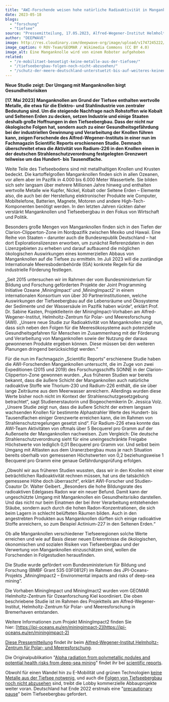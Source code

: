 ```yaml
---
title: "AWI-Forschende weisen hohe natürliche Radioaktivität in Manganknollen nach"
date: 2023-05-18
blogs: 
  - "forschung"
  - "tiefsee"
source: "Pressemitteilung, 17.05.2023, Alfred-Wegener-Institut Helmholtz-Zentrum für Polar- und Meeresforschung"
author: "DEEPWAVE"
image: http://res.cloudinary.com/deepwave-org/image/upload/v1747245222/deepwave.org/2019-04-05_22-59-41_Sonne_SO268-2_099ROV14_OnlyLogo_klein_original1-scaled.jpg
image_caption: © ROV-Team/GEOMAR / Wikimedia Commons (CC BY 4.0)
image_alt: Eine Manganknolle wird von einem Roboter aufgehoben
related: 
  - "/e-mobilitaet-benoetigt-keine-metalle-aus-der-tiefsee/"
  - "/tiefseebergbau-folgen-noch-nicht-abzusehen/"
  - "/schutz-der-meere-deutschland-unterstuetzt-bis-auf-weiteres-keinen-tiefseebergbau/"
---
```


**Neue Studie zeigt: Der Umgang mit Manganknollen birgt Gesundheitsrisiken**

**\[17. Mai 2023\]** **Manganknollen am Grund der Tiefsee enthalten wertvolle Metalle, die etwa für die Elektro- und Stahlindustrie von zentraler Bedeutung sind. Um die steigende Nachfrage nach Rohstoffen wie Kobalt und Seltenen Erden zu decken, setzen Industrie und einige Staaten deshalb große Hoffnungen in den Tiefseebergbau. Dass der nicht nur ökologische Folgen hat, sondern auch zu einer Gesundheitsgefährdung bei der industriellen Gewinnung und Verarbeitung der Knollen führen kann, zeigen Forschende des Alfred-Wegener-Instituts in einer nun im Fachmagazin Scientific Reports erschienenen Studie. Demnach überschreitet etwa die Aktivität von Radium-226 in den Knollen einen in der deutschen Strahlenschutzverordnung festgelegten Grenzwert teilweise um das Hundert- bis Tausendfache.**

Weite Teile des Tiefseebodens sind mit metallhaltigen Knollen und Krusten bedeckt. Die kartoffelgroßen Manganknollen finden sich in allen Ozeanen, vor allem aber im Pazifik in 4.000 bis 6.000 Meter Wassertiefe. Sie bilden sich sehr langsam über mehrere Millionen Jahre hinweg und enthalten wertvolle Metalle wie Kupfer, Nickel, Kobalt oder Seltene Erden – Elemente also, die auch bei der Herstellung elektronischer Produkte wie Computer, Mobiltelefone, Batterien, Magnete, Motoren und andere High-Tech-Komponenten benötigt werden. In den letzten Jahren rückten daher verstärkt Manganknollen und Tiefseebergbau in den Fokus von Wirtschaft und Politik.

Besonders große Mengen von Manganknollen finden sich in den Tiefen der Clarion-Clipperton-Zone im Nordpazifik zwischen Mexiko und Hawaii. Eine Reihe von Staaten – darunter auch die Bundesrepublik Deutschland – hat dort Explorationslizenzen erworben, um zunächst Referenzdaten in den Lizenzgebieten zu erheben und darauf aufbauend die möglichen ökologischen Auswirkungen eines kommerziellen Abbaus von Manganknollen auf die Tiefsee zu ermitteln. Im Juli 2023 will die zuständige Internationale Meeresbodenbehörde (ISA) konkrete Regeln für die industrielle Förderung festlegen.

„Seit 2015 untersuchen wir im Rahmen der vom Bundesministerium für Bildung und Forschung geförderten Projekte der Joint Programming Initiative Ozeane ,MiningImpact‘ und ,MiningImpact2‘ in einem internationalen Konsortium von über 30 Partnerinstitutionen, welche Auswirkungen der Tiefseebergbau auf die Lebensräume und Ökosysteme der Sedimente und der Wassersäule im Pazifik haben würde“, erklärt Prof. Dr. Sabine Kasten, Projektleiterin der MiningImpact-Vorhaben am Alfred-Wegener-Institut, Helmholtz-Zentrum für Polar- und Meeresforschung (AWI). „Unsere neue Studie zur Radioaktivität von Manganknollen zeigt nun, dass sich neben den Folgen für die Meeresökosysteme auch potenzielle Gesundheitsgefahren für Menschen im Zusammenhang mit der Förderung und Verarbeitung von Manganknollen sowie der Nutzung der daraus gewonnenen Produkte ergeben können. Diese müssen bei den weiteren Planungen dringend berücksichtigt werden.“

Für die nun im Fachmagazin „Scientific Reports“ erschienene Studie haben die AWI-Forschenden Manganknollen untersucht, die im Zuge von zwei Expeditionen (2015 und 2019) des Forschungsschiffs SONNE in der Clarion-Clipperton-Zone gewonnen wurden. „Aus früheren Studien war bereits bekannt, dass die äußere Schicht der Manganknollen auch natürliche radioaktive Stoffe wie Thorium-230 und Radium-226 enthält, die sie über lange Zeiträume aus dem Meerwasser anreichern. Allerdings wurden diese Werte bisher noch nicht im Kontext der Strahlenschutzgesetzgebung betrachtet“, sagt Studienerstautorin und Biogeochemikerin Dr. Jessica Volz. „Unsere Studie zeigt nun, dass die äußere Schicht der extrem langsam wachsenden Knollen für bestimmte Alphastrahler Werte des Hundert- bis Tausendfachen einiger Grenzwerte erreichen kann, die im Rahmen von Strahlenschutzregelungen gesetzt sind“. Für Radium-226 etwa konnte das AWI-Team Aktivitäten von oftmals über 5 Becquerel pro Gramm auf der Außenseite der Manganknollen nachweisen. Zum Vergleich: Die deutsche Strahlenschutzverordnung sieht für eine uneingeschränkte Freigabe Höchstwerte von lediglich 0,01 Becquerel pro Gramm vor. Und selbst beim Umgang mit Altlasten aus dem Uranerzbergbau muss je nach Situation bereits oberhalb von gemessenen Höchstwerten von 0,2 beziehungsweise 1 Becquerel pro Gramm eine genaue Gefährdungsprüfung erfolgen.

„Obwohl wir aus früheren Studien wussten, dass wir in den Knollen mit einer beträchtlichen Radioaktivität rechnen müssen, hat uns die tatsächlich gemessene Höhe doch überrascht“, erklärt AWI-Forscher und Studien-Coautor Dr. Walter Geibert. „Besonders die hohe Bildungsrate des radioaktiven Edelgases Radon war ein neuer Befund. Damit kann der ungeschützte Umgang mit Manganknollen ein Gesundheitsrisiko darstellen. Und das nicht nur beim Einatmen der bei ihrer Verarbeitung entstehenden Stäube, sondern auch durch die hohen Radon-Konzentrationen, die sich beim Lagern in schlecht belüfteten Räumen bilden. Auch in den angestrebten Produkten aus Manganknollen dürften sich einige radioaktive Stoffe anreichern, so zum Beispiel Actinium-227 in den Seltenen Erden.“

Ob alle Manganknollen verschiedener Tiefseeregionen solche Werte erreichen und wie auf Basis dieser neuen Erkenntnisse die ökologischen, ökonomischen und sozialen Risiken von Tiefseebergbau und der Verwertung von Manganknollen einzuschätzen sind, wollen die Forschenden in Folgestudien herausfinden.

Die Studie wurde gefördert vom Bundesministerium für Bildung und Forschung (BMBF Grant 535 03F0812F) im Rahmen des JPI-Oceans-Projekts „MiningImpact2 – Environmental impacts and risks of deep-sea mining”.

Die Vorhaben MiningImpact und MiningImact2 wurden vom GEOMAR Helmholtz-Zentrum für Ozeanforschung Kiel koordiniert. Die oben beschriebene Studie ist im Rahmen des Projektteils am Alfred-Wegener-Institut, Helmholtz-Zentrum für Polar- und Meeresforschung in Bremerhaven entstanden.

Weitere Informationen zum Projekt MiningImpact2 finden Sie hier: [https://jpi-oceans.eu/en/miningimpact-2](https://jpi-oceans.eu/en/miningimpact-2)

[Diese Pressemitteilung](https://www.awi.de/ueber-uns/service/presse/presse-detailansicht/awi-forschende-weisen-hohe-natuerliche-radioaktivitaet-in-manganknollen-nach.html) findet ihr beim [Alfred-Wegener-Institut Helmholtz-Zentrum für Polar- und Meeresforschung](https://www.awi.de/).

Die Originalpublikation "[Alpha radiation from polymetallic nodules and potential health risks from deep-sea mining](https://www.nature.com/articles/s41598-023-33971-w)" findet ihr bei [scientific reports](https://www.nature.com/srep/).

Obwohl für einen Wandel hin zu E-Mobilität und grünen Technologien [keine Metalle aus der Tiefsee notwenig](https://www.deepwave.org/e-mobilitaet-benoetigt-keine-metalle-aus-der-tiefsee/), und auch die [Folgen von Tiefseebergbau noch nicht abzusehen](https://www.deepwave.org/tiefseebergbau-folgen-noch-nicht-abzusehen/) sind, treibt die Lobby kommerzielle Abbauprojekte weiter voran. Deutschland hat Ende 2022 erstmals eine "[precautionary pause](https://www.deepwave.org/schutz-der-meere-deutschland-unterstuetzt-bis-auf-weiteres-keinen-tiefseebergbau/)" beim Tiefseebergbau gefordert.
